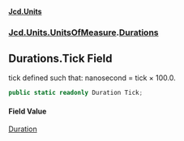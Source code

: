 #### [Jcd.Units](index.md 'index')
### [Jcd.Units.UnitsOfMeasure](Jcd.Units.UnitsOfMeasure.md 'Jcd.Units.UnitsOfMeasure').[Durations](Durations.md 'Jcd.Units.UnitsOfMeasure.Durations')

## Durations.Tick Field

tick defined such that: nanosecond = tick × 100.0.

```csharp
public static readonly Duration Tick;
```

#### Field Value
[Duration](Duration.md 'Jcd.Units.UnitTypes.Duration')